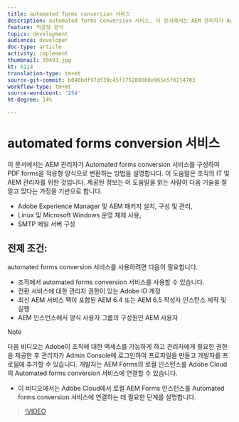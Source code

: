 ```yaml
---
title: automated forms conversion 서비스
description: automated forms conversion 서비스. 이 문서에서는 AEM 관리자가 Automated forms conversion 서비스를 구성하여 PDF forms을 적응형 양식으로 변환하는 방법을 설명합니다. 이 도움말은 조직의 IT 및 AEM 관리자를 위한 것입니다.
feature: 적응형 양식
topics: development
audience: developer
doc-type: article
activity: implement
thumbnail: 39493.jpg
kt: 6114
translation-type: tm+mt
source-git-commit: b040bdf97df39c45f175288608e965e5f0214703
workflow-type: tm+mt
source-wordcount: '254'
ht-degree: 14%

---
```


# automated forms conversion 서비스

이 문서에서는 AEM 관리자가 Automated forms conversion 서비스를 구성하여 PDF forms을 적응형 양식으로 변환하는 방법을 설명합니다. 이 도움말은 조직의 IT 및 AEM 관리자를 위한 것입니다. 제공된 정보는 이 도움말을 읽는 사람이 다음 기술을 잘 알고 있다는 가정을 기반으로 합니다.

* Adobe Experience Manager 및 AEM 패키지 설치, 구성 및 관리,
* Linux 및 Microsoft Windows 운영 체제 사용,
* SMTP 메일 서버 구성

## 전제 조건:

automated forms conversion 서비스를 사용하려면 다음이 필요합니다.

* 조직에서 automated forms conversion 서비스를 사용할 수 있습니다.
* 전환 서비스에 대한 관리자 권한이 있는 Adobe ID 계정
* 최신 AEM 서비스 팩이 포함된 AEM 6.4 또는 AEM 6.5 작성자 인스턴스 제작 및 실행
* AEM 인스턴스에서 양식 사용자 그룹의 구성원인 AEM 사용자

>[!NOTE]
>다음 비디오는 Adobe이 조직에 대한 액세스를 가능하게 하고 관리자에게 필요한 권한을 제공한 후 관리자가 Admin Console에 로그인하여 프로파일을 만들고 개발자를 프로필에 추가할 수 있습니다. 개발자는 AEM Forms의 로컬 인스턴스를 Adobe Cloud의 Automated forms conversion 서비스에 연결할 수 있습니다.

* 이 비디오에서는 Adobe Cloud에서 로컬 AEM Forms 인스턴스를 Automated forms conversion 서비스에 연결하는 데 필요한 단계를 설명합니다.

>[!VIDEO](https://video.tv.adobe.com/v/39493/?quality=9&learn=on)

